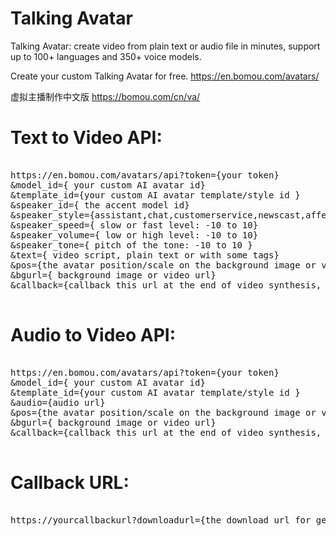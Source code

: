 # Talking Avatar
Talking Avatar: create video from plain text or audio file in minutes, support up to 100+ languages and 350+ voice models.

Create your custom Talking Avatar for free.
https://en.bomou.com/avatars/

虚拟主播制作中文版 https://bomou.com/cn/va/

# Text to Video API:

<pre>

https://en.bomou.com/avatars/api?token={your token}
&model_id={ your custom AI avatar id}
&template_id={your custom AI avatar template/style id }
&speaker_id={ the accent model id}
&speaker_style={assistant,chat,customerservice,newscast,affectionate,angry,calm,cheerful,disgruntled,fearful,gentle,lyrical,sad,serious,poetry-reading }
&speaker_speed={ slow or fast level: -10 to 10}
&speaker_volume={ low or high level: -10 to 10}
&speaker_tone={ pitch of the tone: -10 to 10 }
&text={ video script, plain text or with some tags}
&pos={the avatar position/scale on the background image or video}
&bgurl={ background image or video url}
&callback={callback this url at the end of video synthesis, video is ready for download}

</pre>

# Audio to Video API:

<pre>

https://en.bomou.com/avatars/api?token={your token}
&model_id={ your custom AI avatar id}
&template_id={your custom AI avatar template/style id }
&audio={audio url}
&pos={the avatar position/scale on the background image or video}
&bgurl={ background image or video url}
&callback={callback this url at the end of video synthesis, video is ready for download}

</pre>


# Callback URL:

<pre>

https://yourcallbackurl?downloadurl={the download url for generated video }

</pre>

